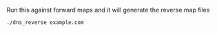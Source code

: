 Run this against forward maps and it will generate the reverse map files

    ./dns_reverse example.com
